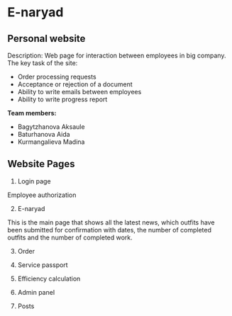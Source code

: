 # E-naryad
## Personal website 
Description: Web page for interaction between employees in big company. The key task of the site:
- Order processing requests
- Acceptance or rejection of a document
- Ability to write emails between employees
- Ability to write progress report

**Team members:**

- Bagytzhanova Aksaule
- Baturhanova Aida
- Kurmangalieva Madina

## Website Pages
1. Login page

Employee authorization

2. E-naryad

This is the main page that shows all the latest news, which outfits have been submitted for confirmation with dates, the number of completed outfits and the number of completed work.

3. Order



5. Service passport
6. Efficiency calculation
7. Admin panel
8. Posts
